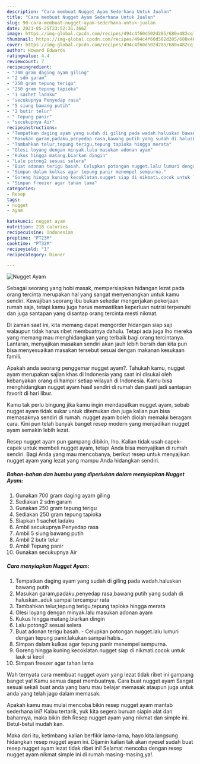 ```yaml
---
description: "Cara membuat Nugget Ayam Sederhana Untuk Jualan"
title: "Cara membuat Nugget Ayam Sederhana Untuk Jualan"
slug: 90-cara-membuat-nugget-ayam-sederhana-untuk-jualan
date: 2021-05-25T23:52:31.366Z
image: https://img-global.cpcdn.com/recipes/494c4f60d502d285/680x482cq70/nugget-ayam-foto-resep-utama.jpg
thumbnail: https://img-global.cpcdn.com/recipes/494c4f60d502d285/680x482cq70/nugget-ayam-foto-resep-utama.jpg
cover: https://img-global.cpcdn.com/recipes/494c4f60d502d285/680x482cq70/nugget-ayam-foto-resep-utama.jpg
author: Howard Edwards
ratingvalue: 4.4
reviewcount: 7
recipeingredient:
- "700 gram daging ayam giling"
- "2 sdm garam"
- "250 gram tepung terigu"
- "250 gram tepung tapioka"
- "1 sachet ladaku"
- "secukupnya Penyedap rasa"
- "5 siung bawang putih"
- "2 butir telur"
- " Tepung panir"
- "secukupnya Air"
recipeinstructions:
- "Tempatkan daging ayam yang sudah di giling pada wadah.haluskan bawang putih"
- "Masukan garam,padaku,penyedap rasa,bawang putih yang sudah di haluskan..aduk sampai tercampur rata"
- "Tambahkan telur,tepung terigu,tepung tapioka hingga merata"
- "Olesi loyang dengan minyak.lalu masukan adonan ayam"
- "Kukus hingga matang.biarkan dingin"
- "Lalu potong2 sesuai selera"
- "Buat adonan terigu basah. Celupkan potongan nugget.lalu lumuri dengan tepung panir.lakukan sampai habis.."
- "Simpan dalam kulkas agar tepung panir menempel sempurna."
- "Goreng hingga kuning kecoklatan.nugget siap di nikmati.cocok untuk lauk si kecil"
- "Simpan freezer agar tahan lama"
categories:
- Resep
tags:
- nugget
- ayam

katakunci: nugget ayam 
nutrition: 218 calories
recipecuisine: Indonesian
preptime: "PT23M"
cooktime: "PT32M"
recipeyield: "1"
recipecategory: Dinner

---
```



![Nugget Ayam](https://img-global.cpcdn.com/recipes/494c4f60d502d285/680x482cq70/nugget-ayam-foto-resep-utama.jpg)

Sebagai seorang yang hobi masak, mempersiapkan hidangan lezat pada orang tercinta merupakan hal yang sangat menyenangkan untuk kamu sendiri. Kewajiban seorang ibu bukan sekedar mengerjakan pekerjaan rumah saja, tetapi kamu juga harus memastikan keperluan nutrisi terpenuhi dan juga santapan yang disantap orang tercinta mesti nikmat.

Di zaman  saat ini, kita memang dapat mengorder hidangan siap saji walaupun tidak harus ribet membuatnya dahulu. Tetapi ada juga lho mereka yang memang mau menghidangkan yang terbaik bagi orang tercintanya. Lantaran, menyajikan masakan sendiri akan jauh lebih bersih dan kita pun bisa menyesuaikan masakan tersebut sesuai dengan makanan kesukaan famili. 



Apakah anda seorang penggemar nugget ayam?. Tahukah kamu, nugget ayam merupakan sajian khas di Indonesia yang saat ini disukai oleh kebanyakan orang di hampir setiap wilayah di Indonesia. Kamu bisa menghidangkan nugget ayam hasil sendiri di rumah dan pasti jadi santapan favorit di hari libur.

Kamu tak perlu bingung jika kamu ingin mendapatkan nugget ayam, sebab nugget ayam tidak sukar untuk ditemukan dan juga kalian pun bisa memasaknya sendiri di rumah. nugget ayam boleh diolah memalui beragam cara. Kini pun telah banyak banget resep modern yang menjadikan nugget ayam semakin lebih lezat.

Resep nugget ayam pun gampang dibikin, lho. Kalian tidak usah capek-capek untuk membeli nugget ayam, tetapi Anda bisa menyajikan di rumah sendiri. Bagi Anda yang mau mencobanya, berikut resep untuk menyajikan nugget ayam yang lezat yang mampu Anda hidangkan sendiri.

<!--inarticleads1-->

##### Bahan-bahan dan bumbu yang diperlukan dalam menyiapkan Nugget Ayam:

1. Gunakan 700 gram daging ayam giling
1. Sediakan 2 sdm garam
1. Gunakan 250 gram tepung terigu
1. Sediakan 250 gram tepung tapioka
1. Siapkan 1 sachet ladaku
1. Ambil secukupnya Penyedap rasa
1. Ambil 5 siung bawang putih
1. Ambil 2 butir telur
1. Ambil  Tepung panir
1. Gunakan secukupnya Air




<!--inarticleads2-->

##### Cara menyiapkan Nugget Ayam:

1. Tempatkan daging ayam yang sudah di giling pada wadah.haluskan bawang putih
1. Masukan garam,padaku,penyedap rasa,bawang putih yang sudah di haluskan..aduk sampai tercampur rata
1. Tambahkan telur,tepung terigu,tepung tapioka hingga merata
1. Olesi loyang dengan minyak.lalu masukan adonan ayam
1. Kukus hingga matang.biarkan dingin
1. Lalu potong2 sesuai selera
1. Buat adonan terigu basah. - Celupkan potongan nugget.lalu lumuri dengan tepung panir.lakukan sampai habis..
1. Simpan dalam kulkas agar tepung panir menempel sempurna.
1. Goreng hingga kuning kecoklatan.nugget siap di nikmati.cocok untuk lauk si kecil
1. Simpan freezer agar tahan lama




Wah ternyata cara membuat nugget ayam yang lezat tidak ribet ini gampang banget ya! Kamu semua dapat membuatnya. Cara buat nugget ayam Sangat sesuai sekali buat anda yang baru mau belajar memasak ataupun juga untuk anda yang telah jago dalam memasak.

Apakah kamu mau mulai mencoba bikin resep nugget ayam mantab sederhana ini? Kalau tertarik, yuk kita segera buruan siapin alat dan bahannya, maka bikin deh Resep nugget ayam yang nikmat dan simple ini. Betul-betul mudah kan. 

Maka dari itu, ketimbang kalian berfikir lama-lama, hayo kita langsung hidangkan resep nugget ayam ini. Dijamin kalian tak akan nyesel sudah buat resep nugget ayam lezat tidak ribet ini! Selamat mencoba dengan resep nugget ayam nikmat simple ini di rumah masing-masing,ya!.


